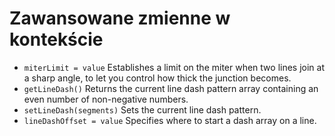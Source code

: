 # Zawansowane zmienne w kontekście

* `miterLimit = value` Establishes a limit on the miter when two lines join at a sharp angle, to let you control how thick the junction becomes.
* `getLineDash()` Returns the current line dash pattern array containing an even number of non-negative numbers.
* `setLineDash(segments)` Sets the current line dash pattern.
* `lineDashOffset = value` Specifies where to start a dash array on a line.
